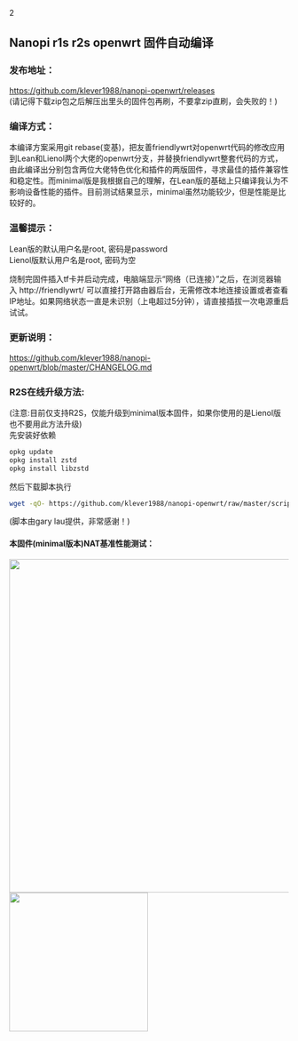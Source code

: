 2
## Nanopi r1s r2s openwrt 固件自动编译

### 发布地址：

https://github.com/klever1988/nanopi-openwrt/releases  
(请记得下载zip包之后解压出里头的固件包再刷，不要拿zip直刷，会失败的！)

### 编译方式：

本编译方案采用git rebase(变基)，把友善friendlywrt对openwrt代码的修改应用到Lean和Lienol两个大佬的openwrt分支，并替换friendlywrt整套代码的方式，由此编译出分别包含两位大佬特色优化和插件的两版固件，寻求最佳的插件兼容性和稳定性。而minimal版是我根据自己的理解，在Lean版的基础上只编译我认为不影响设备性能的插件。目前测试结果显示，minimal虽然功能较少，但是性能是比较好的。

### 温馨提示：

Lean版的默认用户名是root, 密码是password  
Lienol版默认用户名是root, 密码为空

烧制完固件插入tf卡并启动完成，电脑端显示“网络（已连接）”之后，在浏览器输入 http://friendlywrt/ 可以直接打开路由器后台，无需修改本地连接设置或者查看IP地址。如果网络状态一直是未识别（上电超过5分钟），请直接插拔一次电源重启试试。

### 更新说明：

https://github.com/klever1988/nanopi-openwrt/blob/master/CHANGELOG.md

### R2S在线升级方法:
(注意:目前仅支持R2S，仅能升级到minimal版本固件，如果你使用的是Lienol版也不要用此方法升级)  
先安装好依赖
```bash
opkg update
opkg install zstd
opkg install libzstd
```
然后下载脚本执行
```bash
wget -qO- https://github.com/klever1988/nanopi-openwrt/raw/master/scripts/autoupdate.sh | sh
```
(脚本由gary lau提供，非常感谢！)

#### 本固件(minimal版本)NAT基准性能测试：

<img src="https://github.com/klever1988/nanopi-openwrt/raw/master/assets/NAT.jpg" width="600" /><img src="https://raw.githubusercontent.com/klever1988/nanopi-openwrt/master/assets/Acc.jpg" width="250" />
